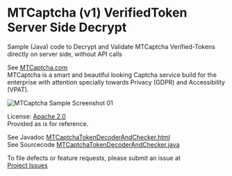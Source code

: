 # MTCaptcha (v1) VerifiedToken Server Side Decrypt
Sample (Java) code to Decrypt and Validate MTCaptcha Verified-Tokens directly on server side, without API calls

See [MTCaptcha.com](https://www.mtcaptcha.com/) <br >
MTCaptcha is a smart and beautiful looking Captcha service build for the enterprise with attention specially towards Privacy (GDPR) and Accessibility (VPAT).  

<img src="https://raw.githubusercontent.com/mtcaptcha-public/MTCaptcha-Direct-Token-Decryption/master/_www/assets/sample-01.png" title="MTCaptcha Sample Screenshot 01"/>


License: [Apache 2.0](https://github.com/mtcaptcha-public/MTCaptcha-Direct-Token-Decryption/blob/master/LICENSE) <br>
Provided as is for reference. 


See Javadoc
<a href="https://mtcaptcha-public.github.io/MTCaptcha-Direct-Token-Decryption/mtcaptcha-v1-token-decrypt/javadoc/com/mtcap/v1/verifiedtoken/customerdecoder/MTCaptchaTokenDecoderAndChecker.html" > MTCaptchaTokenDecoderAndChecker.html </a> <br>
See Sourcecode
<a href="https://github.com/mtcaptcha-public/mtcaptcha-v1-token-decrypt/blob/master/mtcaptcha-v1-token-decrypt/src/java/com/mtcap/v1/verifiedtoken/customerdecoder/MTCaptchaTokenDecoderAndChecker.java"> MTCaptchaTokenDecoderAndChecker.java </a>


To file defects or feature requests, please submit an issue at <br >
[Project Issues](https://github.com/mtcaptcha-public/MTCaptcha-Direct-Token-Decryption/issues) <br >

